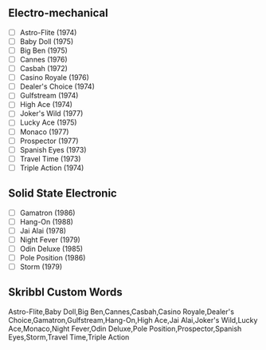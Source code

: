 ## Electro-mechanical
- [ ] Astro-Flite (1974)
- [ ] Baby Doll (1975)
- [ ] Big Ben (1975)
- [ ] Cannes (1976)
- [ ] Casbah (1972)
- [ ] Casino Royale (1976)
- [ ] Dealer's Choice (1974)
- [ ] Gulfstream (1974)
- [ ] High Ace (1974)
- [ ] Joker's Wild (1977)
- [ ] Lucky Ace (1975)
- [ ] Monaco (1977)
- [ ] Prospector (1977)
- [ ] Spanish Eyes (1973)
- [ ] Travel Time (1973)
- [ ] Triple Action (1974)
## Solid State Electronic
- [ ] Gamatron (1986)
- [ ] Hang-On (1988)
- [ ] Jai Alai (1978)
- [ ] Night Fever (1979)
- [ ] Odin Deluxe (1985)
- [ ] Pole Position (1986)
- [ ] Storm (1979)
## Skribbl Custom Words
Astro-Flite,Baby Doll,Big Ben,Cannes,Casbah,Casino Royale,Dealer's Choice,Gamatron,Gulfstream,Hang-On,High Ace,Jai Alai,Joker's Wild,Lucky Ace,Monaco,Night Fever,Odin Deluxe,Pole Position,Prospector,Spanish Eyes,Storm,Travel Time,Triple Action